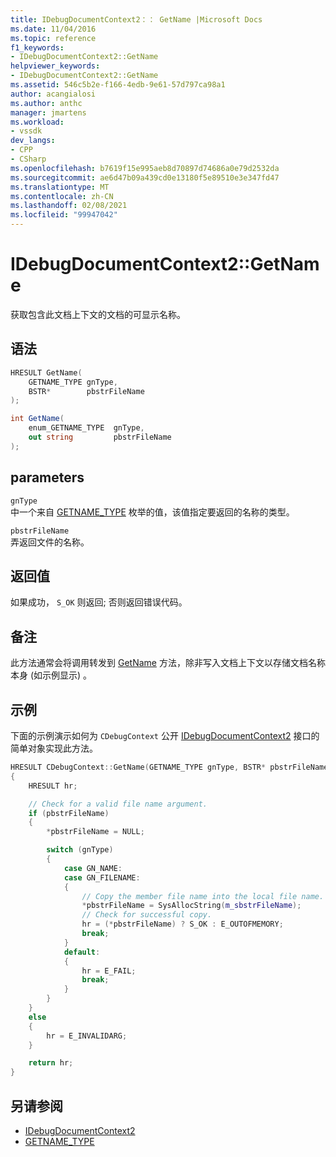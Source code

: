 ```yaml
---
title: IDebugDocumentContext2：： GetName |Microsoft Docs
ms.date: 11/04/2016
ms.topic: reference
f1_keywords:
- IDebugDocumentContext2::GetName
helpviewer_keywords:
- IDebugDocumentContext2::GetName
ms.assetid: 546c5b2e-f166-4edb-9e61-57d797ca98a1
author: acangialosi
ms.author: anthc
manager: jmartens
ms.workload:
- vssdk
dev_langs:
- CPP
- CSharp
ms.openlocfilehash: b7619f15e995aeb8d70897d74686a0e79d2532da
ms.sourcegitcommit: ae6d47b09a439cd0e13180f5e89510e3e347fd47
ms.translationtype: MT
ms.contentlocale: zh-CN
ms.lasthandoff: 02/08/2021
ms.locfileid: "99947042"
---
```

# <a name="idebugdocumentcontext2getname"></a>IDebugDocumentContext2::GetName
获取包含此文档上下文的文档的可显示名称。

## <a name="syntax"></a>语法

```cpp
HRESULT GetName(
    GETNAME_TYPE gnType,
    BSTR*        pbstrFileName
);
```

```csharp
int GetName(
    enum_GETNAME_TYPE  gnType,
    out string         pbstrFileName
);
```

## <a name="parameters"></a>parameters
`gnType`\
中一个来自 [GETNAME_TYPE](../../../extensibility/debugger/reference/getname-type.md) 枚举的值，该值指定要返回的名称的类型。

`pbstrFileName`\
弄返回文件的名称。

## <a name="return-value"></a>返回值
如果成功， `S_OK` 则返回; 否则返回错误代码。

## <a name="remarks"></a>备注
此方法通常会将调用转发到 [GetName](../../../extensibility/debugger/reference/idebugdocument2-getname.md) 方法，除非写入文档上下文以存储文档名称本身 (如示例显示) 。

## <a name="example"></a>示例
下面的示例演示如何为 `CDebugContext` 公开 [IDebugDocumentContext2](../../../extensibility/debugger/reference/idebugdocumentcontext2.md) 接口的简单对象实现此方法。

```cpp
HRESULT CDebugContext::GetName(GETNAME_TYPE gnType, BSTR* pbstrFileName)
{
    HRESULT hr;

    // Check for a valid file name argument.
    if (pbstrFileName)
    {
        *pbstrFileName = NULL;

        switch (gnType)
        {
            case GN_NAME:
            case GN_FILENAME:
            {
                // Copy the member file name into the local file name.
                *pbstrFileName = SysAllocString(m_sbstrFileName);
                // Check for successful copy.
                hr = (*pbstrFileName) ? S_OK : E_OUTOFMEMORY;
                break;
            }
            default:
            {
                hr = E_FAIL;
                break;
            }
        }
    }
    else
    {
        hr = E_INVALIDARG;
    }

    return hr;
}
```

## <a name="see-also"></a>另请参阅
- [IDebugDocumentContext2](../../../extensibility/debugger/reference/idebugdocumentcontext2.md)
- [GETNAME_TYPE](../../../extensibility/debugger/reference/getname-type.md)
